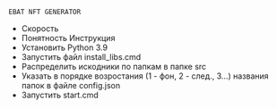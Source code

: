    EBAT NFT GENERATOR         
- Скорость
- Понятность
    Инструкция
- Установить Python 3.9
- Запустить файл install_libs.cmd
- Распределить искодники по папкам в папке src
- Указать в порядке возростания (1 - фон, 2 - след., 3...) названия папок в файле config.json
- Запустить start.cmd

